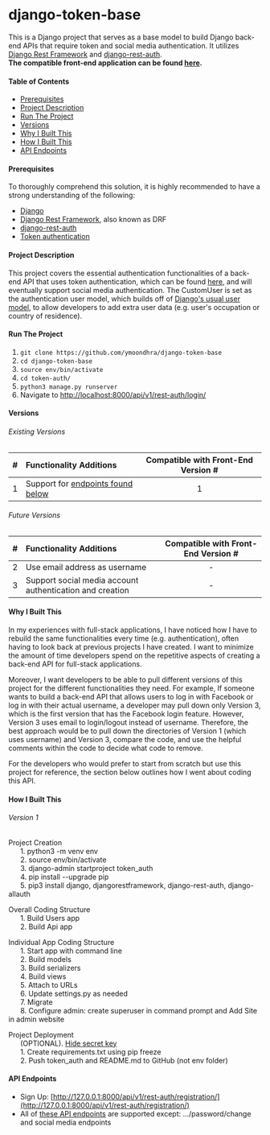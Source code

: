 # django-token-base
This is a Django project that serves as a base model to build Django back-end APIs that require token and social media authentication. It utilizes [Django Rest Framework](https://www.django-rest-framework.org/) and [django-rest-auth](https://github.com/Tivix/django-rest-auth).   
**The compatible front-end application can be found [here](https://github.com/ymoondhra/tokenAuthFront).** 

#### Table of Contents ####
  * [Prerequisites](#Prerequisites)
  * [Project Description](#Project-Description)
  * [Run The Project](#Run-The-Project)
  * [Versions](#Versions)
  * [Why I Built This](#Why-I-Built-This)
  * [How I Built This](#How-I-Built-This)
  * [API Endpoints](#API-Endpoints)    

#### Prerequisites ####
To thoroughly comprehend this solution, it is highly recommended to have a strong understanding of the following:
  * [Django](https://www.djangoproject.com/)
  * [Django Rest Framework](https://www.django-rest-framework.org/), also known as DRF
  * [django-rest-auth](https://github.com/Tivix/django-rest-auth)
  * [Token authentication](https://scotch.io/tutorials/the-ins-and-outs-of-token-based-authentication)     

#### Project Description ####
This project covers the essential authentication functionalities of a back-end API that uses token authentication, which can be found [here](https://django-rest-auth.readthedocs.io/en/latest/api_endpoints.html),
and will eventually support social media authentication. The CustomUser is set as the authentication user model, which builds off of [Django's usual user model](https://docs.djangoproject.com/en/2.2/ref/contrib/auth/), 
to allow developers to add extra user data (e.g. user's occupation or country of residence).        

#### Run The Project ####
1. `git clone https://github.com/ymoondhra/django-token-base`
2. `cd django-token-base`
3. `source env/bin/activate`
4. `cd token-auth/`
5. `python3 manage.py runserver`
6. Navigate to [http://localhost:8000/api/v1/rest-auth/login/](http://localhost:8000/api/v1/rest-auth/login/)    

#### Versions ####

###### Existing Versions ######
|  #  | Functionality Additions | Compatible with Front-End Version # |  
|:---:| :---------------------- | :---------------------------------: |  
|  1  | Support for [endpoints found below](#API-Endpoints) |    1    | 

###### Future Versions ######
|  #  | Functionality Additions | Compatible with Front-End Version # |  
|:---:| :---------------------- | :---------------------------------: |  
|  2  | Use email address as username |            -                  |
|  3  | Support social media account authentication and creation | -  | 

#### Why I Built This ####
In my experiences with full-stack applications, I have noticed how I have to rebuild the same functionalities every time (e.g. authentication), often having to look back at previous projects I have created. I want to minimize the amount of time developers spend on the repetitive aspects of creating a back-end API for full-stack applications.     

Moreover, I want developers to be able to pull different versions of this project for the different functionalities they need. For example,
If someone wants to build a back-end API that allows users to log in with Facebook or log in with their actual username, a developer
may pull down only Version 3, which is the first version that has the Facebook login feature. 
However, Version 3 uses email to login/logout instead of username. Therefore, the best approach would be to pull down 
the directories of Version 1 (which uses username) and Version 3, compare the code, and use the helpful comments within the code
to decide what code to remove.

For the developers who would prefer to start from scratch but use this project for reference, the section below outlines how I went about coding this API.

#### How I Built This ####

###### Version 1 ######
Project Creation  
&nbsp;&nbsp;&nbsp;&nbsp;&nbsp;&nbsp;1. python3 -m venv env  
&nbsp;&nbsp;&nbsp;&nbsp;&nbsp;&nbsp;2. source env/bin/activate  
&nbsp;&nbsp;&nbsp;&nbsp;&nbsp;&nbsp;3. django-admin startproject token_auth  
&nbsp;&nbsp;&nbsp;&nbsp;&nbsp;&nbsp;4. pip install --upgrade pip  
&nbsp;&nbsp;&nbsp;&nbsp;&nbsp;&nbsp;5. pip3 install django, djangorestframework, django-rest-auth, django-allauth  

Overall Coding Structure  
&nbsp;&nbsp;&nbsp;&nbsp;&nbsp;&nbsp;1. Build Users app  
&nbsp;&nbsp;&nbsp;&nbsp;&nbsp;&nbsp;2. Build Api app  

Individual App Coding Structure  
&nbsp;&nbsp;&nbsp;&nbsp;&nbsp;&nbsp;1. Start app with command line  
&nbsp;&nbsp;&nbsp;&nbsp;&nbsp;&nbsp;2. Build models  
&nbsp;&nbsp;&nbsp;&nbsp;&nbsp;&nbsp;3. Build serializers  
&nbsp;&nbsp;&nbsp;&nbsp;&nbsp;&nbsp;4. Build views  
&nbsp;&nbsp;&nbsp;&nbsp;&nbsp;&nbsp;5. Attach to URLs  
&nbsp;&nbsp;&nbsp;&nbsp;&nbsp;&nbsp;6. Update settings.py as needed  
&nbsp;&nbsp;&nbsp;&nbsp;&nbsp;&nbsp;7. Migrate  
&nbsp;&nbsp;&nbsp;&nbsp;&nbsp;&nbsp;8. Configure admin: create superuser in command prompt and Add Site in admin website

Project Deployment  
&nbsp;&nbsp;&nbsp;&nbsp;&nbsp;&nbsp;(OPTIONAL). [Hide secret key](https://stackoverflow.com/questions/4906977/how-to-access-environment-variable-values)  
&nbsp;&nbsp;&nbsp;&nbsp;&nbsp;&nbsp;1. Create requirements.txt using pip freeze    
&nbsp;&nbsp;&nbsp;&nbsp;&nbsp;&nbsp;2. Push token_auth and README.md to GitHub (not env folder)


#### API Endpoints ####
  * Sign Up: [http://127.0.0.1:8000/api/v1/rest-auth/registration/](http://127.0.0.1:8000/api/v1/rest-auth/registration/)
  * All of [these API endpoints](https://django-rest-auth.readthedocs.io/en/latest/api_endpoints.html) are supported except: .../password/change and social media endpoints

